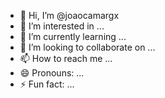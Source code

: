 - 👋 Hi, I’m @joaocamargx
- 👀 I’m interested in ...
- 🌱 I’m currently learning ...
- 💞️ I’m looking to collaborate on ...
- 📫 How to reach me ...
- 😄 Pronouns: ...
- ⚡ Fun fact: ...

<!---
joaocamargx/joaocamargx is a ✨ special ✨ repository because its `README.md` (this file) appears on your GitHub profile.
You can click the Preview link to take a look at your changes.
--->
